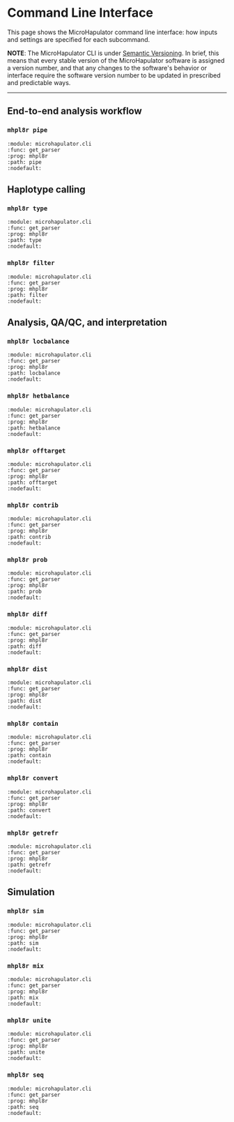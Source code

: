 # Command Line Interface

This page shows the MicroHapulator command line interface: how inputs and settings are specified for each subcommand.

**NOTE**: The MicroHapulator CLI is under [Semantic Versioning](https://semver.org/).
In brief, this means that every stable version of the MicroHapulator software is assigned a version number, and that any changes to the software's behavior or interface require the software version number to be updated in prescribed and predictable ways.

-----------

## End-to-end analysis workflow

### `mhpl8r pipe`

```{argparse}
:module: microhapulator.cli
:func: get_parser
:prog: mhpl8r
:path: pipe
:nodefault:
```


## Haplotype calling

### `mhpl8r type`

```{argparse}
:module: microhapulator.cli
:func: get_parser
:prog: mhpl8r
:path: type
:nodefault:
```

### `mhpl8r filter`

```{argparse}
:module: microhapulator.cli
:func: get_parser
:prog: mhpl8r
:path: filter
:nodefault:
```


## Analysis, QA/QC, and interpretation

### `mhpl8r locbalance`

```{argparse}
:module: microhapulator.cli
:func: get_parser
:prog: mhpl8r
:path: locbalance
:nodefault:
```

### `mhpl8r hetbalance`

```{argparse}
:module: microhapulator.cli
:func: get_parser
:prog: mhpl8r
:path: hetbalance
:nodefault:
```

### `mhpl8r offtarget`

```{argparse}
:module: microhapulator.cli
:func: get_parser
:prog: mhpl8r
:path: offtarget
:nodefault:
```

### `mhpl8r contrib`

```{argparse}
:module: microhapulator.cli
:func: get_parser
:prog: mhpl8r
:path: contrib
:nodefault:
```

### `mhpl8r prob`

```{argparse}
:module: microhapulator.cli
:func: get_parser
:prog: mhpl8r
:path: prob
:nodefault:
```

### `mhpl8r diff`

```{argparse}
:module: microhapulator.cli
:func: get_parser
:prog: mhpl8r
:path: diff
:nodefault:
```

### `mhpl8r dist`

```{argparse}
:module: microhapulator.cli
:func: get_parser
:prog: mhpl8r
:path: dist
:nodefault:
```

### `mhpl8r contain`

```{argparse}
:module: microhapulator.cli
:func: get_parser
:prog: mhpl8r
:path: contain
:nodefault:
```

### `mhpl8r convert`

```{argparse}
:module: microhapulator.cli
:func: get_parser
:prog: mhpl8r
:path: convert
:nodefault:
```

### `mhpl8r getrefr`

```{argparse}
:module: microhapulator.cli
:func: get_parser
:prog: mhpl8r
:path: getrefr
:nodefault:
```


## Simulation

### `mhpl8r sim`

```{argparse}
:module: microhapulator.cli
:func: get_parser
:prog: mhpl8r
:path: sim
:nodefault:
```

### `mhpl8r mix`

```{argparse}
:module: microhapulator.cli
:func: get_parser
:prog: mhpl8r
:path: mix
:nodefault:
```

### `mhpl8r unite`

```{argparse}
:module: microhapulator.cli
:func: get_parser
:prog: mhpl8r
:path: unite
:nodefault:
```

### `mhpl8r seq`

```{argparse}
:module: microhapulator.cli
:func: get_parser
:prog: mhpl8r
:path: seq
:nodefault:
```
